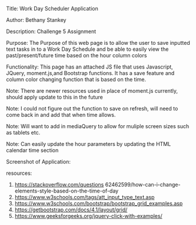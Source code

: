 Title: Work Day Scheduler Application

Author: Bethany Stankey

Description: Challenge 5 Assignment

Purpose:
The Purpose of this web page is to allow the user to save inputted text tasks in to a Work Day Schedule and be able to easily view the past/present/future time based on the hour column colors

Functionality:
This page has an attached JS file that uses Javascript, JQuery, moment.js,and Bootstrap functions. It has a save feature and column color changing function that is based on the time. 


Note: There are newer resources used in place of moment.js currently, should apply update to this in the future

Note: I could not figure out the function to save on refresh, will need to come back in and add that when time allows. 

Note: Will want to add in mediaQuery to allow for muliple screen sizes such as tablets etc. 

Note: Can easily update the hour parameters by updating the HTML calendar time section

Screenshot of Application:
<img src="">




resources: 
1. https://stackoverflow.com/questions 62462599/how-can-i-change-elements-style-based-on-the-time-of-day 
2. https://www.w3schools.com/tags/att_input_type_text.asp
3. https://www.w3schools.com/bootstrap/bootstrap_grid_examples.asp
4. https://getbootstrap.com/docs/4.1/layout/grid/
5. https://www.geeksforgeeks.org/jquery-click-with-examples/

